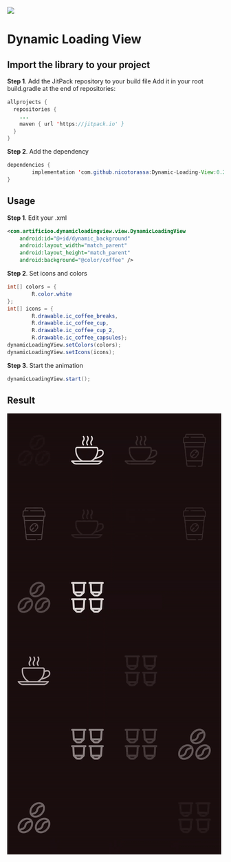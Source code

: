 [![](https://jitpack.io/v/nicotorassa/Dynamic-Loading-View.svg)](https://jitpack.io/#nicotorassa/Dynamic-Loading-View)
# Dynamic Loading View

## Import the library to your project

**Step 1**. Add the JitPack repository to your build file
Add it in your root build.gradle at the end of repositories:

```java
allprojects {
  repositories {
    ...
    maven { url 'https://jitpack.io' }
  }
}
```
**Step 2**. Add the dependency
```java
dependencies {
        implementation 'com.github.nicotorassa:Dynamic-Loading-View:0.2.3'
}
```

## Usage

**Step 1**. Edit your .xml
```xml
<com.artificioo.dynamicloadingview.view.DynamicLoadingView
    android:id="@+id/dynamic_background"
    android:layout_width="match_parent"
    android:layout_height="match_parent"
    android:background="@color/coffee" />
```

**Step 2**. Set icons and colors
```java
int[] colors = {
        R.color.white
};
int[] icons = {
        R.drawable.ic_coffee_breaks,
        R.drawable.ic_coffee_cup,
        R.drawable.ic_coffee_cup_2,
        R.drawable.ic_coffee_capsules};
dynamicLoadingView.setColors(colors);
dynamicLoadingView.setIcons(icons);
```
**Step 3**. Start the animation
```java
dynamicLoadingView.start();
```

## Result
![Coffee Loading](screenshots/coffee-loading.gif)
